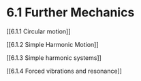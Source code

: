 # 6.1 Further Mechanics

[[6.1.1 Circular motion]]

[[6.1.2 Simple Harmonic Motion]]

[[6.1.3 Simple harmonic systems]]

[[6.1.4 Forced vibrations and resonance]]